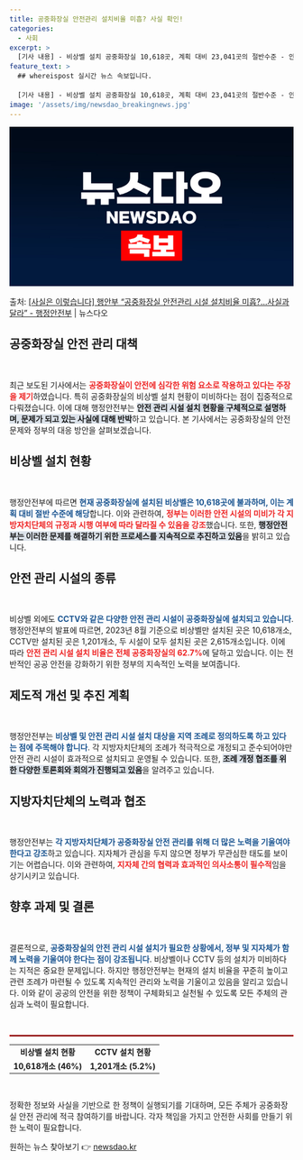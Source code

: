 ```yaml
---
title: 공중화장실 안전관리 설치비율 미흡? 사실 확인!
categories:
  - 사회
excerpt: >
  [기사 내용] - 비상벨 설치 공중화장실 10,618곳, 계획 대비 23,041곳의 절반수준 - 안전관리시설…
feature_text: >
  ## whereispost 실시간 뉴스 속보입니다.

  [기사 내용] - 비상벨 설치 공중화장실 10,618곳, 계획 대비 23,041곳의 절반수준 - 안전관리시설…
image: '/assets/img/newsdao_breakingnews.jpg'
---
```


![뉴스다오 속보](/assets/img/newsdao_breakingnews.jpg)

<p>출처: <a href="https://newsdao.kr/2391" rel="dofollow">[사실은 이렇습니다] 행안부 “공중화장실 안전관리 시설 설치비율 미흡?…사실과 달라” - 행정안전부</a> | 뉴스다오</p>

<h2 data-ke-size="size26">공중화장실 안전 관리 대책</h2>

<p data-ke-size="size16">&nbsp;</p> 

최근 보도된 기사에서는 <b><span style="color: #ee2323;">공중화장실이 안전에 심각한 위험 요소로 작용하고 있다는 주장을 제기</span></b>하였습니다. 특히 공중화장실의 비상벨 설치 현황이 미비하다는 점이 집중적으로 다뤄졌습니다. 이에 대해 행정안전부는 <b><span style="background-color: #21538527;">안전 관리 시설 설치 현황을 구체적으로 설명하며, 문제가 되고 있는 사실에 대해 반박</span></b>하고 있습니다. 본 기사에서는 공중화장실의 안전 문제와 정부의 대응 방안을 살펴보겠습니다.

<h2 data-ke-size="size26">비상벨 설치 현황</h2>

<p data-ke-size="size16">&nbsp;</p> 

행정안전부에 따르면 <b><span style="color: #1a5490;">현재 공중화장실에 설치된 비상벨은 10,618곳에 불과하며, 이는 계획 대비 절반 수준에 해당</span></b>합니다. 이와 관련하여, <b><span style="color: #ee2323;">정부는 이러한 안전 시설의 미비가 각 지방자치단체의 규정과 시행 여부에 따라 달라질 수 있음을 강조</span></b>했습니다. 또한, <b><span style="background-color: #21538527;">행정안전부는 이러한 문제를 해결하기 위한 프로세스를 지속적으로 추진하고 있음</span></b>을 밝히고 있습니다.

<h2 data-ke-size="size26">안전 관리 시설의 종류</h2>

<p data-ke-size="size16">&nbsp;</p> 

비상벨 외에도 <b><span style="color: #1a5490;">CCTV와 같은 다양한 안전 관리 시설이 공중화장실에 설치되고 있습니다</span></b>. 행정안전부의 발표에 따르면, 2023년 8월 기준으로 비상벨만 설치된 곳은 10,618개소, CCTV만 설치된 곳은 1,201개소, 두 시설이 모두 설치된 곳은 2,615개소입니다. 이에 따라 <b><span style="color: #ee2323;">안전 관리 시설 설치 비율은 전체 공중화장실의 62.7%</span></b>에 달하고 있습니다. 이는 전반적인 공공 안전을 강화하기 위한 정부의 지속적인 노력을 보여줍니다.

<h2 data-ke-size="size26">제도적 개선 및 추진 계획</h2>

<p data-ke-size="size16">&nbsp;</p> 

행정안전부는 <b><span style="color: #1a5490;">비상벨 및 안전 관리 시설 설치 대상을 지역 조례로 정의하도록 하고 있다는 점에 주목해야 합니다</span></b>. 각 지방자치단체의 조례가 적극적으로 개정되고 준수되어야만 안전 관리 시설이 효과적으로 설치되고 운영될 수 있습니다. 또한, <b><span style="background-color: #21538527;">조례 개정 협조를 위한 다양한 토론회와 회의가 진행되고 있음</span></b>을 알려주고 있습니다. 

<h2 data-ke-size="size26">지방자치단체의 노력과 협조</h2>

<p data-ke-size="size16">&nbsp;</p> 

행정안전부는 <b><span style="color: #1a5490;">각 지방자치단체가 공중화장실 안전 관리를 위해 더 많은 노력을 기울여야 한다고 강조</span></b>하고 있습니다. 지자체가 관심을 두지 않으면 정부가 무관심한 태도를 보이기는 어렵습니다. 이와 관련하여, <b><span style="color: #ee2323;">지자체 간의 협력과 효과적인 의사소통이 필수적</span></b>임을 상기시키고 있습니다. 

<h2 data-ke-size="size26">향후 과제 및 결론</h2>

<p data-ke-size="size16">&nbsp;</p>

결론적으로, <b><span style="color: #1a5490;">공중화장실의 안전 관리 시설 설치가 필요한 상황에서, 정부 및 지자체가 함께 노력을 기울여야 한다는 점이 강조됩니다</span></b>. 비상벨이나 CCTV 등의 설치가 미비하다는 지적은 중요한 문제입니다. 하지만 행정안전부는 현재의 설치 비율을 꾸준히 높이고 관련 조례가 마련될 수 있도록 지속적인 관리와 노력을 기울이고 있음을 알리고 있습니다. 이와 같이 공공의 안전을 위한 정책이 구체화되고 실천될 수 있도록 모든 주체의 관심과 노력이 필요합니다. 

<p data-ke-size="size16">&nbsp;</p>

<hr style="border: 0.5px solid #ee2323;">

<table style="width:100%;">
  <tr>
    <td style="text-align: center; height: 17px;"><b>비상벨 설치 현황</b></td>
    <td style="text-align: center; height: 17px;"><b>CCTV 설치 현황</b></td>
  </tr>
  <tr>
    <td style="text-align: center; height: 17px;"><b>10,618개소 (46%)</b></td>
    <td style="text-align: center; height: 17px;"><b>1,201개소 (5.2%)</b></td>
  </tr>
</table>

<p data-ke-size="size16">&nbsp;</p>

정확한 정보와 사실을 기반으로 한 정책이 실행되기를 기대하며, 모든 주체가 공중화장실 안전 관리에 적극 참여하기를 바랍니다. 각자 책임을 가지고 안전한 사회를 만들기 위한 노력이 필요합니다. 

원하는 뉴스 찾아보기 👉 <a href="https://newsdao.kr" rel="dofollow">newsdao.kr</a>


